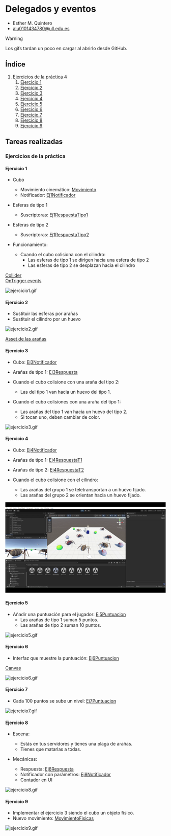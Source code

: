 # Delegados y eventos
* Esther M. Quintero
* alu0101434780@ull.edu.es

> [!WARNING]  
> Los gifs tardan un poco en cargar al abrirlo desde GitHub.

## Índice <div id='indice'/>

1. [Ejercicios de la práctica 4](#practica)
    1. [Ejercicio 1](#uno)
    2. [Ejercicio 2](#dos)
    3. [Ejercicio 3](#tres)
    4. [Ejercicio 4](#cuatro)
    5. [Ejercicio 5](#cinco)
    6. [Ejercicio 6](#seis)
    7. [Ejercicio 7](#siete)
    8. [Ejercicio 8](#ocho)
    9. [Ejercicio 9](#nueve)

## Tareas realizadas

### Ejercicios de la práctica <div id='practica'/>

#### Ejercicio 1 <div id='uno'/>

* Cubo 
  * Movimiento cinemático: [Movimiento](./Scripts/Movimiento.cs)
  * Notificador: [Ej1Notificador](./Scripts/Ej1Notificador.cs)
* Esferas de tipo 1
  * Suscriptoras: [Ej1RespuestaTipo1](./Scripts/Ej1RespuestaTipo1.cs)
* Esferas de tipo 2
  * Suscriptoras: [Ej1RespuestaTipo2](./Scripts/Ej1RespuestaTipo2.cs)

* Funcionamiento:
  * Cuando el cubo colisiona con el cilindro:
    * Las esferas de tipo 1 se dirigen hacia una esfera de tipo 2
    * Las esferas de tipo 2 se desplazan hacia el cilindro

[Collider](https://docs.unity3d.com/ScriptReference/Collider.html)    
[OnTrigger events](https://docs.unity3d.com/Manual/collider-interactions-ontrigger.html)

![ejercicio1.gif](./Gifs/ejercicio1.gif)   

#### Ejercicio 2 <div id='dos'/>

* Sustituir las esferas por arañas
* Sustituir el cilindro por un huevo

![ejercicio2.gif](./Gifs/ejercicio2.gif) 

[Asset de las arañas](https://assetstore.unity.com/packages/3d/characters/creatures/fuga-spiders-with-destructible-eggs-and-mummy-151921)

#### Ejercicio 3 <div id='tres'/>

* Cubo: [Ej3Notificador](./Scripts/Ej3Notificador.cs)
* Arañas de tipo 1: [Ej3Respuesta](./Scripts/Ej3Respuesta.cs)

* Cuando el cubo colisione con una araña del tipo 2:
  * Las del tipo 1 van hacia un huevo del tipo 1.
* Cuando el cubo colisiones con una araña del tipo 1:
  * Las arañas del tipo 1 van hacia un huevo del tipo 2.
  * Si tocan uno, deben cambiar de color.

![ejercicio3.gif](./Gifs/ejercicio3.gif)   

#### Ejercicio 4 <div id='cuatro'/>

* Cubo: [Ej4Notificador](./Scripts/Ej4Notificador.cs)
* Arañas de tipo 1: [Ej4RespuestaT1](./Scripts/Ej4RespuestaT1.cs)
* Arañas de tipo 2: [Ej4RespuestaT2](./Scripts/Ej4RespuestaT2.cs)

* Cuando el cubo colisione con el cilindro:
  * Las arañas del grupo 1 se teletransportan a un huevo fijado.
  * Las arañas del grupo 2 se orientan hacia un huevo fijado.

![ejercicio4.gif](./Gifs/ejercicio4.gif)   

#### Ejercicio 5 <div id='cinco'/>

* Añadir una puntuación para el jugador: [Ej5Puntuacion](./Scripts/Ej5Puntuacion.cs)
  * Las arañas de tipo 1 suman 5 puntos.
  * Las arañas de tipo 2 suman 10 puntos.

![ejercicio5.gif](./Gifs/ejercicio5.gif)   

#### Ejercicio 6 <div id='seis'/>

* Interfaz que muestre la puntuación: [Ej6Puntuacion](./Scripts/Ej6Puntuacion.cs)

[Canvas](https://docs.unity3d.com/ScriptReference/Canvas.html)

![ejercicio6.gif](./Gifs/ejercicio6.gif)   

#### Ejercicio 7 <div id='siete'/>

* Cada 100 puntos se sube un nivel: [Ej7Puntuacion](./Scripts/Ej7Puntuación.cs)

![ejercicio7.gif](./Gifs/ejercicio7.gif)   

#### Ejercicio 8 <div id='ocho'/>

* Escena:
  * Estás en tus servidores y tienes una plaga de arañas.
  * Tienes que matarlas a todas.

* Mecánicas:
  * Respuesta: [Ej8Respuesta](./Scripts/Ej8Respuesta.cs)
  * Notificador con parámetros: [Ej8Notificador](./Scripts/Ej8Notificador.cs)
  * Contador en UI

![ejercicio8.gif](./Gifs/ejercicio8.gif)   

#### Ejercicio 9 <div id='nueve'/>

* Implementar el ejercicio 3 siendo el cubo un objeto físico.
* Nuevo movimiento: [MovimientoFisicas](./Scripts/MovimientoFisicas.cs)

![ejercicio9.gif](./Gifs/ejercicio9.gif)   


